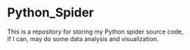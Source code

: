 # Python_Spider

This is a repository for storing my Python spider source code,
<br>
If I can, may do some data analysis and visualization.
